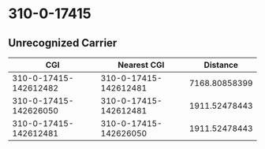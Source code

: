 # 310-0-17415
## Unrecognized Carrier


| CGI | Nearest CGI | Distance |
|-----|-------------|----------|
| 310-0-17415-142612482 | 310-0-17415-142612481 | 7168.80858399 |
| 310-0-17415-142626050 | 310-0-17415-142612481 | 1911.52478443 |
| 310-0-17415-142612481 | 310-0-17415-142626050 | 1911.52478443 |
